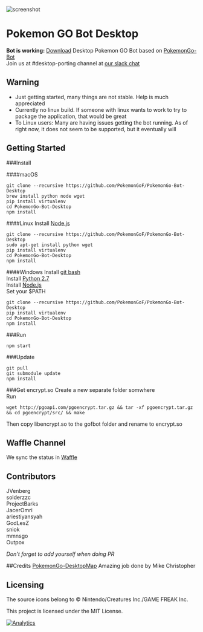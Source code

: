 ![screenshot](http://i.imgur.com/tzMaWv4.png)
# Pokemon GO Bot Desktop
**Bot is working:** [Download](https://github.com/PokemonGoF/PokemonGo-Bot-Desktop/releases/tag/v0.0.2-alpha)
Desktop Pokemon GO Bot based on [PokemonGo-Bot](https://github.com/PokemonGoF/PokemonGo-Bot)  
Join us at #desktop-porting channel at [our slack chat](https://pokemongo-bot.herokuapp.com/)


## Warning
 - Just getting started, many things are not stable. Help is much appreciated
 - Currently no linux build. If someone with linux wants to work to try to package the application, that would be great
 - To Linux users: Many are having issues getting the bot running. As of right now, it does not seem to be supported, but it eventually will

## Getting Started

###Install

####macOS
```
git clone --recursive https://github.com/PokemonGoF/PokemonGo-Bot-Desktop
brew install python node wget
pip install virtualenv
cd PokemonGo-Bot-Desktop
npm install
```

####Linux
Install [Node.js](https://nodejs.org/en/)
```
git clone --recursive https://github.com/PokemonGoF/PokemonGo-Bot-Desktop
sudo apt-get install python wget
pip install virtualenv
cd PokemonGo-Bot-Desktop
npm install
```

####Windows
Install [git bash](https://git-scm.com/downloads)  
Install [Python 2.7](https://www.python.org/downloads/)  
Install [Node.js](https://nodejs.org/en/)  
Set your $PATH
```
git clone --recursive https://github.com/PokemonGoF/PokemonGo-Bot-Desktop
pip install virtualenv
cd PokemonGo-Bot-Desktop
npm install
```

###Run
```
npm start
```

###Update
```
git pull
git submodule update
npm install
```

###Get encrypt.so
Create a new separate folder somwhere  
Run  
```
wget http://pgoapi.com/pgoencrypt.tar.gz && tar -xf pgoencrypt.tar.gz && cd pgoencrypt/src/ && make
```
Then copy libencrypt.so to the gofbot folder and rename to encrypt.so

## Waffle Channel
We sync the status in [Waffle](https://waffle.io/PokemonGoF/PokemonGo-Bot-Desktop)

## Contributors
JVenberg  
solderzzc  
ProjectBarks  
JacerOmri  
ariestiyansyah  
GodLesZ  
sniok  
mmnsgo  
Outpox

*Don't forget to add yourself when doing PR*

##Credits
[PokemonGo-DesktopMap](https://github.com/mchristopher/PokemonGo-DesktopMap) Amazing job done by  Mike Christopher

## Licensing

The source icons belong to © Nintendo/Creatures Inc./GAME FREAK Inc.

This project is licensed under the MIT License.

[![Analytics](https://ga-beacon.appspot.com/UA-81468120-1/desktop-welcome-page)](https://github.com/igrigorik/ga-beacon)
